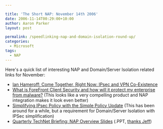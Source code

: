 ```yaml
---

title: 'The Short NAP: November 14th 2006'
date: 2006-11-14T00:29:00+10:00
author: Aaron Parker
layout: post

permalink: /speedlinking-nap-and-domain-isolation-round-up/
categories:
  - Microsoft
tags:
  - NAP
---
```

Here's a quick list of interesting NAP and Domain/Server Isolation related links for November:

  * [Ian Hameroff: Come Together, Right Now: IPsec and VPN Co-Existence](http://blogs.technet.com/ianhamer/archive/2006/11/10/come-together-right-now-ipsec-and-vpn-co-existence.aspx)
  * [What is ForeFront Client Security and how will it protect my enterprise from malware?](http://blogs.technet.com/steve_lamb/archive/2006/11/13/what-is-forefront-client-security-and-how-will-it-protect-my-enterprise-from-malware.aspx) (This looks like a very compelling product and NAP integration makes it look even better)
  * <a target="_blank" href="http://www.microsoft.com/technet/itsolutions/network/ipsec/simplepolicy.mspx" title="Simplifying IPsec Policy with the Simple Policy Update">Simplifying IPsec Policy with the Simple Policy Update</a> (This has been around for a while, but a requirement for Domain/Server Isolation with IPSec simplification)
  * [Quarterly TechNet Briefing: NAP Overview Slides](http://wic245d.server-web.com/itpro/nap_update.ppt) (.PPT, [thanks Jeff](http://blogs.technet.com/jeffa36/archive/2006/11/10/quarterly-technet-briefings-slides-available.aspx))